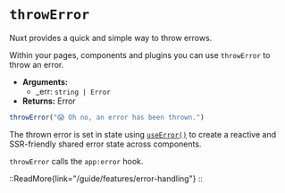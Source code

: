 # `throwError`

Nuxt provides a quick and simple way to throw errows.

Within your pages, components and plugins you can use `throwError` to throw an error.

- **Arguments:**
  - _err: `string | Error`
- **Returns:** Error

```js
throwError("😱 Oh no, an error has been thrown.")
```

The thrown error is set in state using [`useError()`](/api/composables/useError) to create a reactive and SSR-friendly shared error state across components.

`throwError` calls the `app:error` hook.

::ReadMore{link="/guide/features/error-handling"}
::
